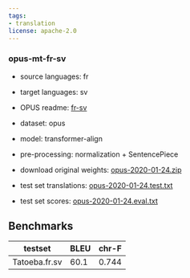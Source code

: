 ```yaml
---
tags:
- translation
license: apache-2.0
---
```


### opus-mt-fr-sv

* source languages: fr
* target languages: sv
*  OPUS readme: [fr-sv](https://github.com/Helsinki-NLP/OPUS-MT-train/blob/master/models/fr-sv/README.md)

*  dataset: opus
* model: transformer-align
* pre-processing: normalization + SentencePiece
* download original weights: [opus-2020-01-24.zip](https://object.pouta.csc.fi/OPUS-MT-models/fr-sv/opus-2020-01-24.zip)
* test set translations: [opus-2020-01-24.test.txt](https://object.pouta.csc.fi/OPUS-MT-models/fr-sv/opus-2020-01-24.test.txt)
* test set scores: [opus-2020-01-24.eval.txt](https://object.pouta.csc.fi/OPUS-MT-models/fr-sv/opus-2020-01-24.eval.txt)

## Benchmarks

| testset               | BLEU  | chr-F |
|-----------------------|-------|-------|
| Tatoeba.fr.sv 	| 60.1 	| 0.744 |

